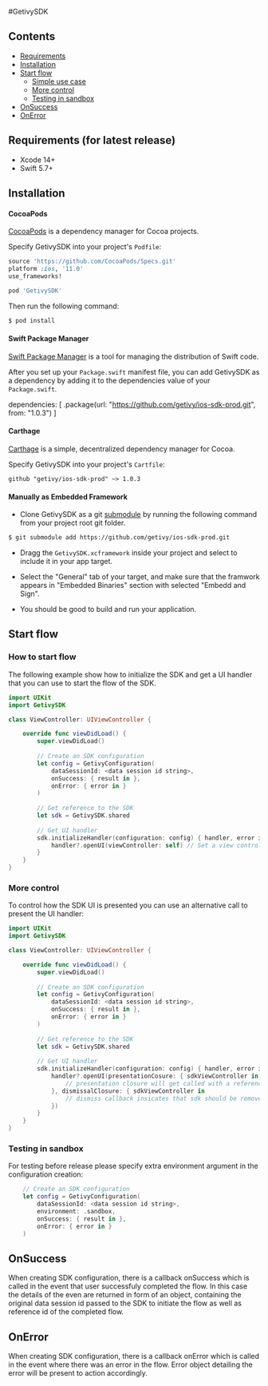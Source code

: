 #GetivySDK

## Contents

* [Requirements]
* [Installation]
* [Start flow]
  + [Simple use case]
  + [More control]
  + [Testing in sandbox]
* [OnSuccess]
* [OnError]

## Requirements (for latest release)

* Xcode 14+
* Swift 5.7+

## Installation

#### CocoaPods

[CocoaPods](https://cocoapods.org/) is a dependency manager for Cocoa projects.

Specify GetivySDK into your project's `Podfile`:

```ruby
source 'https://github.com/CocoaPods/Specs.git'
platform :ios, '11.0'
use_frameworks!

pod 'GetivySDK'
```

Then run the following command:

```bash
$ pod install
```

#### Swift Package Manager

[Swift Package Manager](https://swift.org/package-manager/) is a tool for managing the distribution of Swift code.

After you set up your `Package.swift` manifest file, you can add GetivySDK as a dependency by adding it to the dependencies value of your `Package.swift`.

dependencies: [
    .package(url: "https://github.com/getivy/ios-sdk-prod.git", from: "1.0.3")
]


#### Carthage

[Carthage](https://github.com/Carthage/Carthage) is a simple, decentralized dependency manager for Cocoa.

Specify GetivySDK into your project's `Cartfile`:

```ogdl
github "getivy/ios-sdk-prod" ~> 1.0.3
```

#### Manually as Embedded Framework

* Clone GetivySDK as a git [submodule](http://git-scm.com/docs/git-submodule) by running the following command from your project root git folder.

```bash
$ git submodule add https://github.com/getivy/ios-sdk-prod.git
```

* Dragg the `GetivySDK.xcframework` inside your project and select to include it in your app target. 
* Select the "General" tab of your target, and make sure that the framwork appears in "Embedded Binaries" section with selected "Embedd and Sign".

* You should be good to build and run your application.


## Start flow

### How to start flow
The following example show how to initialize the SDK and get a UI handler that you can use to start the flow of the SDK.

```swift
import UIKit
import GetivySDK

class ViewController: UIViewController {

    override func viewDidLoad() {
        super.viewDidLoad()
                
        // Create an SDK configuration
        let config = GetivyConfiguration(
            dataSessionId: <data session id string>,
            onSuccess: { result in }, 
            onError: { error in }
        )
        
        // Get reference to the SDK
        let sdk = GetivySDK.shared
        
        // Get UI handler
        sdk.initializeHandler(configuration: config) { handler, error in
            handler?.openUI(viewController: self) // Set a view controller for SDK to present its UI over and start the flow
        }
    }
}
```

### More control

To control how the SDK UI is presented you can use an alternative call to present the UI handler:

```swift
import UIKit
import GetivySDK

class ViewController: UIViewController {

    override func viewDidLoad() {
        super.viewDidLoad()
                
        // Create an SDK configuration
        let config = GetivyConfiguration(
            dataSessionId: <data session id string>,
            onSuccess: { result in }, 
            onError: { error in }
        )
        
        // Get reference to the SDK
        let sdk = GetivySDK.shared
        
        // Get UI handler
        sdk.initializeHandler(configuration: config) { handler, error in
            handler?.openUI(presentationCosure: { sdkViewController in 
                // presentation closure will get called with a reference to the main SDK view controller so the app can control the presentation
            }, dismissalClosure: { sdkViewController in
                // dismiss callback insicates that sdk should be removed from the apps UI in case it finished or there was a non recoverable error
            })
        }
    }
}
```

### Testing in sandbox

For testing before release please specify extra environment argument in the configuration creation:

```swift
    // Create an SDK configuration
    let config = GetivyConfiguration(
        dataSessionId: <data session id string>,
        environment: .sandbox,
        onSuccess: { result in }, 
        onError: { error in }
    )
```
## OnSuccess

When creating SDK configuration, there is a callback onSuccess which is called in the event that user successfuly completed the flow. In this case the details of the even are returned in form of an object, containing the original data session id passed to the SDK to initiate the flow as well as reference id of the completed flow. 

## OnError

When creating SDK configuration, there is a callback onError which is called in the event where there was an error in the flow. Error object detailing the error will be present to action accordingly.



<!--- In file -->
[Requirements]: #requirements
[Installation]: #installation
[Start flow]: #start-flow
[Simple use case]: #simple-use-case
[More control]: #more-control
[Testing in sandbox]: #testing-in-sandbox
[OnSuccess]: #onsuccess
[OnError]: #onerror
